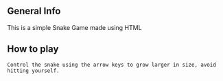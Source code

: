 ## General Info

This is a simple Snake Game made using HTML

## How to play
```
Control the snake using the arrow keys to grow larger in size, avoid hitting yourself. 
```
